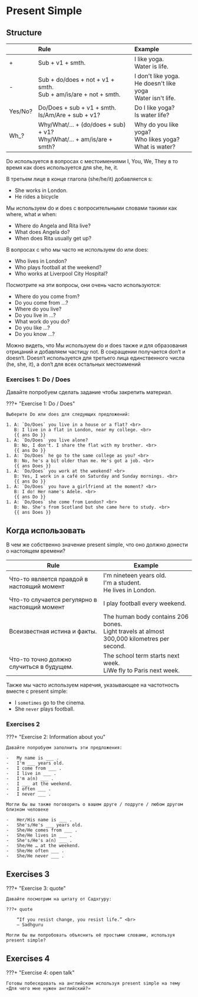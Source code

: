 # Present Simple

## Structure

|         | Rule                                                                      | Example                                                         |
| :------ | :------------------------------------------------------------------------ | :-------------------------------------------------------------- |
| +       | Sub + v1 + smth.                                                          | I like yoga.<br>Water is life.                                  |
| -       | Sub + do/does + not + v1 + smth.<br> Sub + am/is/are + not + smth.        | I don't like yoga.<br>He doesn't like yoga<br>Water isn't life. |
| Yes/No? | Do/Does + sub + v1 + smth.<br>Is/Am/Are + sub + v1?                       | Do I like yoga?<br>Is water life?                               |
| Wh\_?   | Why/What/... + (do/does + sub) + v1?<br> Why/What/... + am/is/are + smth? | Why do you like yoga?<br>Who likes yoga?<br>What is water?      |

Do используется в вопросах с местоимениями I, You, We, They в то время как does используется для she, he, it.

В третьем лице в конце глагола (she/he/it) добавляется s:

-   She works in London.
-   He rides a bicycle

Мы используем do и does с вопросительными словами такими как where, what и when:

-   Where do Angela and Rita live?
-   What does Angela do?
-   When does Rita usually get up?

В вопросах с who мы часто не используем do или does:

-   Who lives in London?
-   Who plays football at the weekend?
-   Who works at Liverpool City Hospital?

Посмотрите на эти вопросы, они очень часто используются:

-   Where do you come from?
-   Do you come from ...?
-   Where do you live?
-   Do you live in ...?
-   What work do you do?
-   Do you like ...?
-   Do you know ...?

Можно видеть, что Мы используем do и does также и для образования отрицаний и добавляем частицу not. В сокращении получается don‘t и doesn‘t.
Doesn‘t используется для третьего лица единственного числа (he, she, it), а don‘t для всех остальных местоимений

### Exercises 1: Do / Does

Давайте попробуем сделать задание чтобы закрепить материал.

???+ "Exercise 1: Do / Does"

    Выберите Do или does для следующих предложений:

    1. A: `Do/Does` you live in a house or a flat? <br>
       B: I live in a flat in London, near my college. <br>
       {{ ans Do }}
    1. A: `Do/Does` you live alone?
       B: No, I don't. I share the flat with my brother. <br>
       {{ ans Do }}
    1. A: `Do/Does` he go to the same college as you? <br>
       B: No, he's a bit older than me. He's got a job. <br>
       {{ ans Does }}
    1. A: `Do/Does` you work at the weekend? <br>
       B: Yes, I work in a café on Saturday and Sunday mornings. <br>
       {{ ans Do }}
    1. A: `Do/Does` you have a girlfriend at the moment? <br>
       B: I do! Her name's Adele. <br>
       {{ ans Do }}
    1. A: `Do/Does` she come from London? <br>
       B: No. She's from Scotland but she came here to study. <br>
       {{ ans Does }}

## Когда использовать

В чем же собственно значение present simple, что оно должно донести о настоящем времени?

| Rule                                          | Example                                                                                      |
| --------------------------------------------- | -------------------------------------------------------------------------------------------- |
| Что-то является правдой в настоящий момент    | I'm nineteen years old.<br>I'm a student.<br>He lives in London.                             |
| Что-то случается регулярно в настоящий момент | I play football every weekend.                                                               |
| Всеизвестная истина и факты.                  | The human body contains 206 bones.<br>Light travels at almost 300,000 kilometres per second. |
| Что-то точно должно случиться в будущем.      | The school term starts next week.<br>LiWe fly to Paris next week.                            |

Также мы часто используем наречия, указывающее на частотность вместе с present simple:

-   I `sometimes` go to the cinema.
-   She `never` plays football.

### Exercises 2

???+ "Exercise 2: Information about you"

    Давайте попробуем заполнить эти предложения:

    -   My name is ___ .
    -   I'm ___ years old.
    -   I come from ___ .
    -   I live in ___ .
    -   I'm a(n) ___ .
    -   I ___ at the weekend.
    -   I often ___ .
    -   I never ___ .

    Могли бы вы также поговорить о вашем друге / подруге / любом другом близком человеке

    -   Her/His name is ___ .
    -   She's/He's ___ years old.
    -   She/He comes from ___ .
    -   She/He lives in ___ .
    -   She's/He's a(n) ___ .
    -   She/He … at the weekend.
    -   She/He often ___ .
    -   She/He never ___ .

## Exercises 3

???+ "Exercise 3: quote"

    Давайте посмотрим на цитату от Садхгуру:

    ???+ quote

        “If you resist change, you resist life.” <br>
        – Sadhguru

    Могли бы вы попробовать объяснить её простыми словами, используя present simple?

## Exercises 4

???+ "Exercise 4: open talk"

    Готовы побеседовать на английском используя present simple на тему «Для чего мне нужен английский?»
